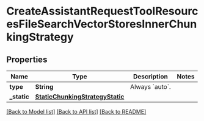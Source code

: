 # CreateAssistantRequestToolResourcesFileSearchVectorStoresInnerChunkingStrategy

## Properties
Name | Type | Description | Notes
------------ | ------------- | ------------- | -------------
**type** | **String** | Always &#x60;auto&#x60;. | 
**_static** | [**StaticChunkingStrategyStatic**](StaticChunkingStrategyStatic.md) |  | 

[[Back to Model list]](../README.md#documentation-for-models) [[Back to API list]](../README.md#documentation-for-api-endpoints) [[Back to README]](../README.md)



